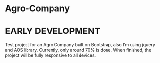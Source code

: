 # Agro-Company
# EARLY DEVELOPMENT
Test project for an Agro Company built on Bootstrap, also I’m using jquery and AOS library. Currently, only around 70% is done. When finished, 
the project will be fully responsive to all devices.

